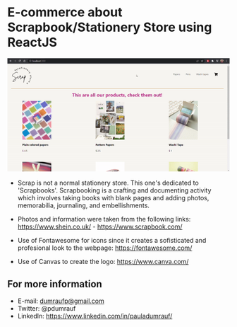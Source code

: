 # E-commerce about Scrapbook/Stationery Store using ReactJS

![VideoGif](public/project.gif)

- Scrap is not a normal stationery store. This one's dedicated to 'Scrapbooks'. Scrapbooking is a crafting and documenting activity which involves taking books with blank pages and adding photos, memorabilia, journaling, and embellishments.

- Photos and information were taken from the following links: https://www.shein.co.uk/ - https://www.scrapbook.com/

- Use of Fontawesome for icons since it creates a sofisticated and profesional look to the webpage: https://fontawesome.com/

- Use of Canvas to create the logo: https://www.canva.com/

## For more information

- E-mail: dumraufp@gmail.com
- Twitter: @pdumrauf
- LinkedIn: https://www.linkedin.com/in/pauladumrauf/
